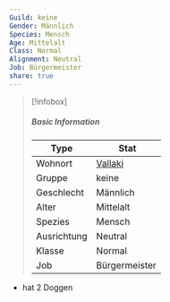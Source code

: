```yaml
---
Guild: keine
Gender: Männlich
Species: Mensch
Age: Mittelalt
Class: Normal
Alignment: Neutral
Job: Bürgermeister
share: true
---
```


>[!infobox]
>##### Basic Information
>Type | Stat |
>----  | ----  |
> Wohnort | [Vallaki](Vallaki.md) |
> Gruppe | keine |
> Geschlecht | Männlich |
> Alter | Mittelalt |
> Spezies | Mensch |
> Ausrichtung | Neutral |
> Klasse | Normal |
> Job | Bürgermeister |


- hat 2 Doggen